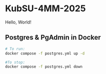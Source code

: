 # KubSU-4MM-2025

Hello, World!

## Postgres & PgAdmin in Docker

```bash
# To run:
docker compose -f postgres.yml up -d

#To stop:
docker compose -f postgres.yml down
```

